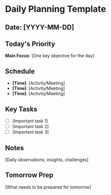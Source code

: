 # Daily Planning Template

## Date: [YYYY-MM-DD]

## Today's Priority
**Main Focus**: [One key objective for the day]

## Schedule
- **[Time]**: [Activity/Meeting]
- **[Time]**: [Activity/Meeting]
- **[Time]**: [Activity/Meeting]

## Key Tasks
- [ ] [Important task 1]
- [ ] [Important task 2]
- [ ] [Important task 3]

## Notes
[Daily observations, insights, challenges]

## Tomorrow Prep
[What needs to be prepared for tomorrow]